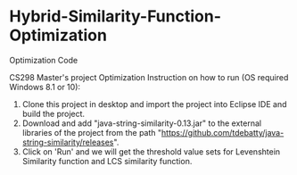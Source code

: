 # Hybrid-Similarity-Function-Optimization
Optimization Code

CS298 Master's project Optimization Instruction on how to run (OS required Windows 8.1 or 10):

1. Clone this project in desktop and import the project into Eclipse IDE and build the project.
2. Download and add "java-string-similarity-0.13.jar" to the external libraries of the project from the path "https://github.com/tdebatty/java-string-similarity/releases".
3. Click on 'Run' and we will get the threshold value sets for Levenshtein Similarity function and LCS similarity function.
